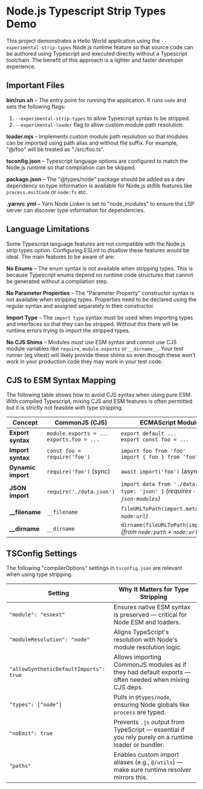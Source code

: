 # Node.js Typescript Strip Types Demo

This project demonstrates a Hello World application using the
`--experimental-strip-types` Node.js runtime feature so that source code can be
authored using Typescript and executed directly without a Typescript toolchain.
The benefit of this approach is a lighter and faster developer experience.


## Important Files

**bin/run.sh** – The entry point for running the application. It runs `node`
and sets the following flags:

1. `--experimental-strip-types` to allow Typescript syntax to be stripped.
2. `--experimental-loader` flag to allow custom module path resolution.

**loader.mjs** – Implements custom module path resolution so that modules can
be imported using path alias and without file suffix. For example, "@/foo" will
be treated as "./src/foo.ts".

**tsconfig.json** – Typescript language options are configured to match the
Node.js runtime so that compilation can be skipped.


**package.json** – The "@types/node" package should be added as a dev
dependency so type information is available for Node.js stdlib features like
`process.exitCode` or `node:fs` etc.

**.yarnrc.yml** – Yarn Node Linker is set to "node_modules" to ensure the LSP
server can discover type information for dependencies.


## Language Limitations

Some Typescript language features are not compatible with the Node.js strip
types option. Configuring ESLint to disallow these features would be ideal. The
main features to be aware of are:

**No Enums** – The enum syntax is not available when stripping types. This is
because Typescript enums depend on runtime code structures that cannot be
generated without a compilation step.

**No Parameter Properties** –  The "Parameter Property" constructor syntax is
not available when stripping types. Properties need to be declared using the
regular syntax and assigned separately in their constructor.

**Import Type** – The `import type` syntax must be used when importing types
and interfaces so that they can be stripped. Without this there will be runtime
errors trying to import the stripped types.

**No CJS Shims** – Modules _must_ use ESM syntax and _cannot_ use CJS module
variables like `require`, `module.exports` or `__dirname__`. Your test runner
(eg vitest) will likely provide these shims so even though these won't work in
your production code they may work in your test code.

## CJS to ESM Syntax Mapping

The following table shows how to avoid CJS syntax when using pure ESM. With
compiled Typescript, mixing CJS and ESM features is often permitted but it is
strictly not feasible with type stripping.

| Concept            | CommonJS (CJS)                                | ECMAScript Modules (ESM)                                                                            |
| ------------------ | --------------------------------------------- | --------------------------------------------------------------------------------------------------- |
| **Export syntax**  | `module.exports = ...`<br>`exports.foo = ...` | `export default ...`<br>`export const foo = ...`                                                    |
| **Import syntax**  | `const foo = require('foo')`                  | `import foo from 'foo'`<br>`import { foo } from 'foo'`                                              |
| **Dynamic import** | `require('foo')` (sync)                       | `await import('foo')` (async)                                                                       |
| **JSON import**    | `require('./data.json')`                      | `import data from './data.json' assert { type: 'json' }` *(requires `--experimental-json-modules`)* |
| **\_\_filename**   | `__filename`                                  | `fileURLToPath(import.meta.url)` *(from `node:url`)*                                                |
| **\_\_dirname**    | `__dirname`                                   | `dirname(fileURLToPath(import.meta.url))` *(from `node:path` + `node:url`)*                         |


## TSConfig Settings

The following "compilerOptions" settings in `tsconfig.json` are relevant when
using type stripping.

| Setting                                | Why It Matters for Type Stripping                                                                     |
| -------------------------------------- | ----------------------------------------------------------------------------------------------------- |
| `"module": "esnext"`                   | Ensures native ESM syntax is preserved — critical for Node ESM and loaders.                           |
| `"moduleResolution": "node"`           | Aligns TypeScript's resolution with Node's module resolution logic.                                   |
| `"allowSyntheticDefaultImports": true` | Allows importing CommonJS modules as if they had default exports — often needed when mixing CJS deps. |
| `"types": ["node"]`                    | Pulls in `@types/node`, ensuring Node globals like `process` are typed.                               |
| `"noEmit": true`                       | Prevents `.js` output from TypeScript — essential if you rely purely on a runtime loader or bundler.  |
| `"paths"`                              | Enables custom import aliases (e.g., `@/utils`) — make sure runtime resolver mirrors this.            |

